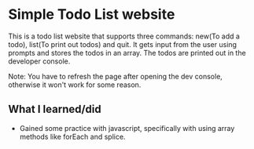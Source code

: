 # Simple Todo List website
This is a todo list website that supports three commands: new(To add a todo), list(To print out todos) and quit. It gets input from the user using prompts and stores the todos in an array. The todos are printed out in the developer console.

Note: You have to refresh the page after opening the dev console, otherwise it won't work for some reason.

## What I learned/did
* Gained some practice with javascript, specifically with using array methods like forEach and splice.
